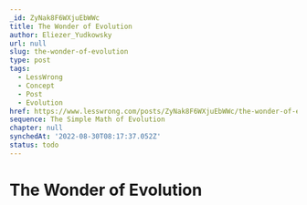 ```yaml
---
_id: ZyNak8F6WXjuEbWWc
title: The Wonder of Evolution
author: Eliezer_Yudkowsky
url: null
slug: the-wonder-of-evolution
type: post
tags:
  - LessWrong
  - Concept
  - Post
  - Evolution
href: https://www.lesswrong.com/posts/ZyNak8F6WXjuEbWWc/the-wonder-of-evolution
sequence: The Simple Math of Evolution
chapter: null
synchedAt: '2022-08-30T08:17:37.052Z'
status: todo
---
```


# The Wonder of Evolution
